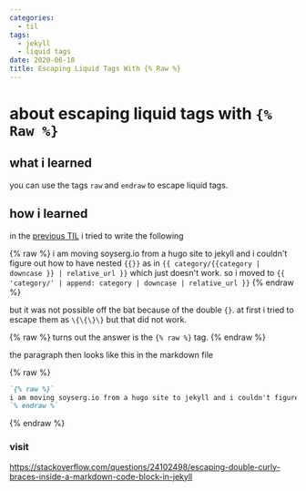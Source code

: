 ```yaml
---
categories:
  - til
tags:
  - jekyll
  - liquid tags
date: 2020-06-18
title: Escaping Liquid Tags With {% Raw %}
---
```


# about escaping liquid tags with `{% Raw %}`

## what i learned

you can use the tags `raw` and `endraw` to escape liquid tags.

<!-- more -->
## how i learned

in the [previous TIL](../liquid-tags-cheatsheet) i tried to write the following

{% raw %}
i am moving soyserg.io from a hugo site to jekyll and i couldn't figure out how to have nested `{{}}` as in `{{ category/{{category | downcase }} | relative_url }}` which just doesn't work. so i moved to `{{ 'category/' | append: category | downcase | relative_url }}`
{% endraw %}

but it was not possible off the bat because of the double `{}`. at first i tried to escape them as `\{\{\}\}` but that did not work.

{% raw %}
turns out the answer is the `{% raw %}` tag.
{% endraw %}

the paragraph then looks like this in the markdown file

{% raw %}

```markdown
`{% raw %}`
i am moving soyserg.io from a hugo site to jekyll and i couldn't figure out how to have nested `{{}}` as in `{{ category/{{category | downcase }} | relative_url }}` which just doesn't work. so i moved to `{{ 'category/' | append: category | downcase | relative_url }}`
`% endraw %`
```

{% endraw %}

### visit

https://stackoverflow.com/questions/24102498/escaping-double-curly-braces-inside-a-markdown-code-block-in-jekyll
